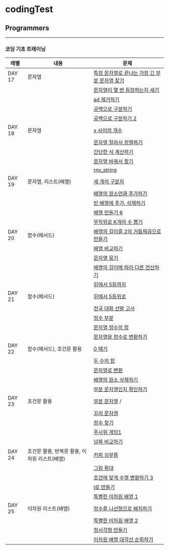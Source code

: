 # codingTest

## Programmers

---

### 코딩 기초 트레이닝

| 레벨   | 내용                                          | 문제                                                                                 |
| ------ | --------------------------------------------- | ------------------------------------------------------------------------------------ |
| DAY 17 | 문자열                                        | [특정 문자열로 끝나는 가장 긴 부분 문자열 찾기](./Programmers/tranning/DAY_17/01.js) |
|        |                                               | [문자열이 몇 번 등장하는지 세기](./Programmers/tranning/DAY_17/02.js)                |
|        |                                               | [ad 제거하기](./Programmers/tranning/DAY_17/03.js)                                   |
|        |                                               | [공백으로 구분하기](./Programmers/tranning/DAY_17/04.js)                             |
|        |                                               | [공백으로 구분하기 2](./Programmers/tranning/DAY_17/05.js)                           |
| DAY 18 | 문자열                                        | [x 사이의 개수](./Programmers/tranning/DAY_18/01.js)                                 |
|        |                                               | [문자열 잘라서 정렬하기](./Programmers/tranning/DAY_18/02.js)                        |
|        |                                               | [간단한 식 계산하기](./Programmers/tranning/DAY_18/03.js)                            |
|        |                                               | [문자열 바꿔서 찾기](./Programmers/tranning/DAY_18/04.js)                            |
|        |                                               | [rny_string ](./Programmers/tranning/DAY_18/05.js)                                   |
| DAY 19 | 문자열, 리스트(배열)                          | [세 개의 구분자](./Programmers/tranning/DAY_19/01.js)                                |
|        |                                               | [배열의 원소만큼 추가하기](./Programmers/tranning/DAY_19/02.js)                      |
|        |                                               | [빈 배열에 추가, 삭제하기](./Programmers/tranning/DAY_19/03.js)                      |
|        |                                               | [배열 만들기 6](./Programmers/tranning/DAY_19/04.js)                                 |
|        |                                               | [무작위로 K개의 수 뽑기](./Programmers/tranning/DAY_19/05.js)                        |
| DAY 20 | 함수(메서드)                                  | [배열의 길이를 2의 거듭제곱으로 만들기](./Programmers/tranning/DAY_20/01.js)         |
|        |                                               | [배열 비교하기](./Programmers/tranning/DAY_20/02.js)                                 |
|        |                                               | [문자열 묶기](./Programmers/tranning/DAY_20/03.js)                                   |
|        |                                               | [배열의 길이에 따라 다른 연산하기](./Programmers/tranning/DAY_20/04.js)              |
|        |                                               | [뒤에서 5등까지](./Programmers/tranning/DAY_20/05.js)                                |
| DAY 21 | 함수(메서드)                                  | [뒤에서 5등위로](./Programmers/tranning/DAY_21/01.js)                                |
|        |                                               | [전국 대회 선발 고사](./Programmers/tranning/DAY_21/02.js)                           |
|        |                                               | [정수 부분](./Programmers/tranning/DAY_21/03.js)                                     |
|        |                                               | [문자열 정수의 합](./Programmers/tranning/DAY_21/04.js)                              |
|        |                                               | [문자열을 정수로 변환하기](./Programmers/tranning/DAY_21/05.js)                      |
| DAY 22 | 함수(메서드), 조건문 활용                     | [0 떼기](./Programmers/tranning/DAY_22/01.js)                                        |
|        |                                               | [두 수의 합](./Programmers/tranning/DAY_22/02.js)                                    |
|        |                                               | [문자열로 변환](./Programmers/tranning/DAY_22/03.js)                                 |
|        |                                               | [배열의 원소 삭제하기](./Programmers/tranning/DAY_22/04.js)                          |
|        |                                               | [부분 문자열인지 확인하기](./Programmers/tranning/DAY_22/05.js)                      |
| DAY 23 | 조건문 활용                                   | [부분 문자열](./Programmers/tranning/DAY_23/01.js) /                                 |
|        |                                               | [꼬리 문자열](./Programmers/tranning/DAY_23/02.js)                                   |
|        |                                               | [정수 찾기](./Programmers/tranning/DAY_23/03.js)                                     |
|        |                                               | [주사위 게임1](./Programmers/tranning/DAY_23/04.js)                                  |
|        |                                               | [날짜 비교하기](./Programmers/tranning/DAY_23/05.js)                                 |
| DAY 24 | 조건문 활용, 반복문 활용, 이차원 리스트(배열) | [커피 심부름](./Programmers/tranning/DAY_24/01.js)                                   |
|        |                                               | [그림 확대](./Programmers/tranning/DAY_24/02.js)                                     |
|        |                                               | [조건에 맞게 수열 변환하기 3](./Programmers/tranning/DAY_24/03.js)                   |
|        |                                               | [I로 만들기](./Programmers/tranning/DAY_24/04.js)                                    |
|        |                                               | [특별한 이차원 배열 1](./Programmers/tranning/DAY_24/05.js)                          |
| DAY 25 | 이차원 리스트(배열)                           | [정수를 나선형으로 배치하기](./Programmers/tranning/DAY_25/01.js)                    |
|        |                                               | [특별한 이차원 배열 2](./Programmers/tranning/DAY_25/02.js)                          |
|        |                                               | [정사각형 만들기](./Programmers/tranning/DAY_25/03.js)                               |
|        |                                               | [이차원 배열 대각선 순회하기](./Programmers/tranning/DAY_25/04.js)                   |
